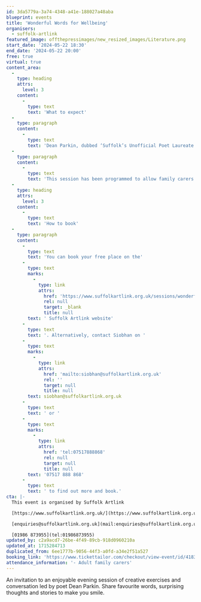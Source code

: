 ```yaml
---
id: 3da5779a-3a74-4348-a41e-188027a48aba
blueprint: events
title: 'Wonderful Words for Wellbeing'
organisers:
  - suffolk-artlink
featured_image: offthepressimages/new_resized_images/Literature.png
start_date: '2024-05-22 18:30'
end_date: '2024-05-22 20:00'
free: true
virtual: true
content_area:
  -
    type: heading
    attrs:
      level: 3
    content:
      -
        type: text
        text: 'What to expect'
  -
    type: paragraph
    content:
      -
        type: text
        text: 'Dean Parkin, dubbed ‘Suffolk’s Unofficial Poet Laureate’, is a friendly poet and inventive workshop leader who works with all ages from primary children to the over nineties.'
  -
    type: paragraph
    content:
      -
        type: text
        text: 'This session has been programmed to allow family carers time to be creative in their own home and take away ideas for creative exercises to use beyond the session. This session will take place on Zoom is free to attend but places are limited.'
  -
    type: heading
    attrs:
      level: 3
    content:
      -
        type: text
        text: 'How to book'
  -
    type: paragraph
    content:
      -
        type: text
        text: 'You can book your free place on the'
      -
        type: text
        marks:
          -
            type: link
            attrs:
              href: 'https://www.suffolkartlink.org.uk/sessions/wonderful-words-for-wellbeing/'
              rel: null
              target: _blank
              title: null
        text: ' Suffolk Artlink website'
      -
        type: text
        text: '. Alternatively, contact Siobhan on '
      -
        type: text
        marks:
          -
            type: link
            attrs:
              href: 'mailto:siobhan@suffolkartlink.org.uk'
              rel: ''
              target: null
              title: null
        text: siobhan@suffolkartlink.org.uk
      -
        type: text
        text: ' or '
      -
        type: text
        marks:
          -
            type: link
            attrs:
              href: 'tel:07517888868'
              rel: null
              target: null
              title: null
        text: '07517 888 868'
      -
        type: text
        text: ' to find out more and book.'
cta: |-
  This event is organised by Suffolk Artlink

  [https://www.suffolkartlink.org.uk/](https://www.suffolkartlink.org.uk/) 

  [enquiries@suffolkartlink.org.uk](mail:enquiries@suffolkartlink.org.uk)

  [01986 873955](tel:01986873955)
updated_by: c2a9acd7-26be-4f49-89cb-918d0960210a
updated_at: 1715284713
duplicated_from: 6ee1777b-9056-44f3-a0fd-a34e2f51a527
booking_link: 'https://www.tickettailor.com/checkout/view-event/id/4183962/chk/c018/?modal_widget=true&widget=true'
attendance_information: '- Adult family carers'
---
```

An invitation to an enjoyable evening session of creative exercises and conversation led by poet Dean Parkin. Share favourite words, surprising thoughts and stories to make you smile.